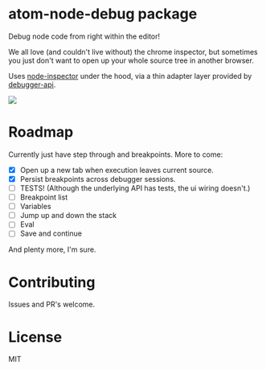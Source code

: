 # atom-node-debug package

Debug node code from right within the editor!

We all love (and couldn't live without) the chrome inspector, but sometimes you just don't want
to open up your whole source tree in another browser.

Uses [node-inspector][1] under the hood, via a thin adapter layer provided by [debugger-api][2].

![](https://raw.githubusercontent.com/anandthakker/atom-node-debug/master/screenshot.gif)

[1]:https://github.com/node-inspector/node-inspector
[2]:https://github.com/anandthakker/debugger-api

# Roadmap

Currently just have step through and breakpoints.  More to come:

- [x] Open up a new tab when execution leaves current source.
- [x] Persist breakpoints across debugger sessions.
- [ ] TESTS! (Although the underlying API has tests, the ui wiring doesn't.)
- [ ] Breakpoint list
- [ ] Variables
- [ ] Jump up and down the stack
- [ ] Eval
- [ ] Save and continue

And plenty more, I'm sure.

# Contributing

Issues and PR's welcome.

# License

MIT
